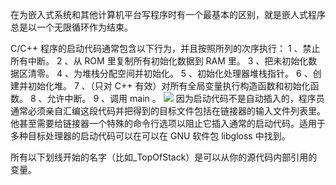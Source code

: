 在为嵌入式系统和其他计算机平台写程序时有一个最基本的区别，就是嵌人式程序总是以一个无限循环作为结束。

 C/C++ 程序的启动代码通常包含以下行为，并且按照所列的次序执行：
1 、禁止所有中断。
2 、从 ROM  里复制所有初始化数据到 RAM  里。
3 、把未初始化数据区清零。
4 、为堆栈分配空间并初始化。
5 、初始化处理器堆栈指针。
6 、创建并初始化堆。
7 、（只对 C++ 有效）对所有全局变量执行构造函数和初始化函数。
8 、允许中断。
9 、调用 main 。
![](http://opkk27k9n.bkt.clouddn.com/17-7-5/44954371.jpg)
因为启动代码不是自动插入的，程序员通常必须亲自汇编这段代码并把得到的目标文件包括在链接器的输入文件列表里。他甚至需要给链接器一个特殊的命令行选项以阻止它插入通常的启动代码。适用于多种目标处理器的启动代码可以在可以在 GNU  软件包 libgloss  中找到。

所有以下划线开始的名字（比如_TopOfStack）是可以从你的源代码内部引用的变量。